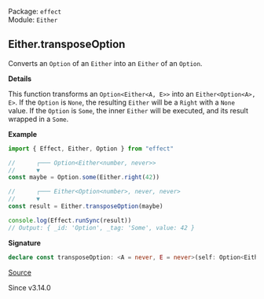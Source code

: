 Package: `effect`<br />
Module: `Either`<br />

## Either.transposeOption

Converts an `Option` of an `Either` into an `Either` of an `Option`.

**Details**

This function transforms an `Option<Either<A, E>>` into an
`Either<Option<A>, E>`. If the `Option` is `None`, the resulting `Either`
will be a `Right` with a `None` value. If the `Option` is `Some`, the
inner `Either` will be executed, and its result wrapped in a `Some`.

**Example**

```ts
import { Effect, Either, Option } from "effect"

//      ┌─── Option<Either<number, never>>
//      ▼
const maybe = Option.some(Either.right(42))

//      ┌─── Either<Option<number>, never, never>
//      ▼
const result = Either.transposeOption(maybe)

console.log(Effect.runSync(result))
// Output: { _id: 'Option', _tag: 'Some', value: 42 }
```

**Signature**

```ts
declare const transposeOption: <A = never, E = never>(self: Option<Either<A, E>>) => Either<Option<A>, E>
```

[Source](https://github.com/Effect-TS/effect/tree/main/packages/effect/src/Either.ts#L997)

Since v3.14.0